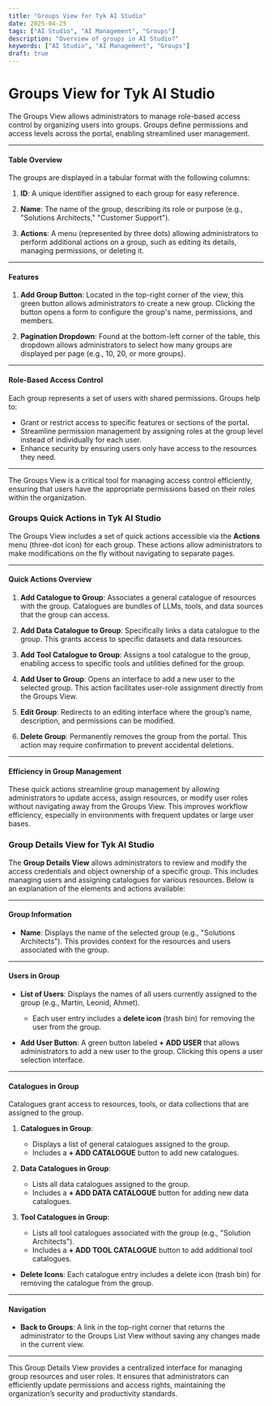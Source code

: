 ```yaml
---
title: "Groups View for Tyk AI Studio"
date: 2025-04-25
tags: ["AI Studio", "AI Management", "Groups"]
description: "Overview of groups in AI Studio?"
keywords: ["AI Studio", "AI Management", "Groups"]
draft: true
---
```



# Groups View for Tyk AI Studio

The Groups View allows administrators to manage role-based access control by organizing users into groups. Groups define permissions and access levels across the portal, enabling streamlined user management.

---

#### **Table Overview**
The groups are displayed in a tabular format with the following columns:

1. **ID**:
   A unique identifier assigned to each group for easy reference.

2. **Name**:
   The name of the group, describing its role or purpose (e.g., "Solutions Architects," "Customer Support").

3. **Actions**:
   A menu (represented by three dots) allowing administrators to perform additional actions on a group, such as editing its details, managing permissions, or deleting it.

---

#### **Features**
1. **Add Group Button**:
   Located in the top-right corner of the view, this green button allows administrators to create a new group. Clicking the button opens a form to configure the group's name, permissions, and members.

2. **Pagination Dropdown**:
   Found at the bottom-left corner of the table, this dropdown allows administrators to select how many groups are displayed per page (e.g., 10, 20, or more groups).

---

#### **Role-Based Access Control**
Each group represents a set of users with shared permissions. Groups help to:
- Grant or restrict access to specific features or sections of the portal.
- Streamline permission management by assigning roles at the group level instead of individually for each user.
- Enhance security by ensuring users only have access to the resources they need.

---

The Groups View is a critical tool for managing access control efficiently, ensuring that users have the appropriate permissions based on their roles within the organization.

### Groups Quick Actions in Tyk AI Studio

The Groups View includes a set of quick actions accessible via the **Actions** menu (three-dot icon) for each group. These actions allow administrators to make modifications on the fly without navigating to separate pages.

---

#### **Quick Actions Overview**

1. **Add Catalogue to Group**:
   Associates a general catalogue of resources with the group. Catalogues are bundles of LLMs, tools, and data sources that the group can access.

2. **Add Data Catalogue to Group**:
   Specifically links a data catalogue to the group. This grants access to specific datasets and data resources.

3. **Add Tool Catalogue to Group**:
   Assigns a tool catalogue to the group, enabling access to specific tools and utilities defined for the group.

4. **Add User to Group**:
   Opens an interface to add a new user to the selected group. This action facilitates user-role assignment directly from the Groups View.

5. **Edit Group**:
   Redirects to an editing interface where the group’s name, description, and permissions can be modified.

6. **Delete Group**:
   Permanently removes the group from the portal. This action may require confirmation to prevent accidental deletions.

---

#### **Efficiency in Group Management**
These quick actions streamline group management by allowing administrators to update access, assign resources, or modify user roles without navigating away from the Groups View. This improves workflow efficiency, especially in environments with frequent updates or large user bases.

### Group Details View for Tyk AI Studio

The **Group Details View** allows administrators to review and modify the access credentials and object ownership of a specific group. This includes managing users and assigning catalogues for various resources. Below is an explanation of the elements and actions available:

---

#### **Group Information**
- **Name**:
  Displays the name of the selected group (e.g., "Solutions Architects"). This provides context for the resources and users associated with the group.

---

#### **Users in Group**
- **List of Users**:
  Displays the names of all users currently assigned to the group (e.g., Martin, Leonid, Ahmet).
  - Each user entry includes a **delete icon** (trash bin) for removing the user from the group.

- **Add User Button**:
  A green button labeled **+ ADD USER** that allows administrators to add a new user to the group. Clicking this opens a user selection interface.

---

#### **Catalogues in Group**
Catalogues grant access to resources, tools, or data collections that are assigned to the group.

1. **Catalogues in Group**:
   - Displays a list of general catalogues assigned to the group.
   - Includes a **+ ADD CATALOGUE** button to add new catalogues.

2. **Data Catalogues in Group**:
   - Lists all data catalogues assigned to the group.
   - Includes a **+ ADD DATA CATALOGUE** button for adding new data catalogues.

3. **Tool Catalogues in Group**:
   - Lists all tool catalogues associated with the group (e.g., "Solution Architects").
   - Includes a **+ ADD TOOL CATALOGUE** button to add additional tool catalogues.

- **Delete Icons**:
  Each catalogue entry includes a delete icon (trash bin) for removing the catalogue from the group.

---

#### **Navigation**
- **Back to Groups**:
  A link in the top-right corner that returns the administrator to the Groups List View without saving any changes made in the current view.

---

This Group Details View provides a centralized interface for managing group resources and user roles. It ensures that administrators can efficiently update permissions and access rights, maintaining the organization’s security and productivity standards.
